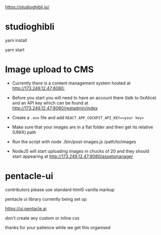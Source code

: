 https://studioghibli.jp/


# studioghibli


yarn install

yarn start


# Image upload to CMS

- Currently there is a content management system hosted at http://173.249.12.47:8080;

- Before you start you will need to have an account there (talk to 0xAlice) and an API key which can be found at http://173.249.12.47:8080/restadmin/index

- Create a `.env` file and add `REACT_APP_COCKPIT_API_KEY=<your key>`

- Make sure that your images are in a flat folder and then get its relative (UNIX) path

- Run the script with  node ./bin/post-images.js /path/to/images

- NodeJS will start uploading images in chucks of 20 and they should start appearing at http://173.249.12.47:8080/assetsmanager

# pentacle-ui


contributors please use standard html5 vanilla markup


pentacle ui library currently being set up

https://ui.pentacle.ai

don't create any custom or inline css

thanks for your patience while we get this organised
